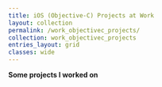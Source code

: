 ```yaml
---
title: iOS (Objective-C) Projects at Work
layout: collection
permalink: /work_objectivec_projects/
collection: work_objectivec_projects
entries_layout: grid
classes: wide
---
```

**Some projects I worked on**